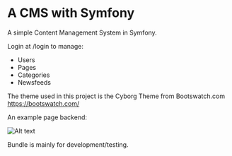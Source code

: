 A CMS with Symfony
========================
A simple Content Management System in Symfony.

Login at /login to manage:
- Users
- Pages
- Categories
- Newsfeeds

The theme used in this project is the Cyborg Theme from Bootswatch.com
https://bootswatch.com/

An example page backend: 

![Alt text](https://raw.githubusercontent.com/Nav-Appaiya/NavAppaiya.nl/master/screenshots/page-edit.png)

Bundle is mainly for development/testing.
